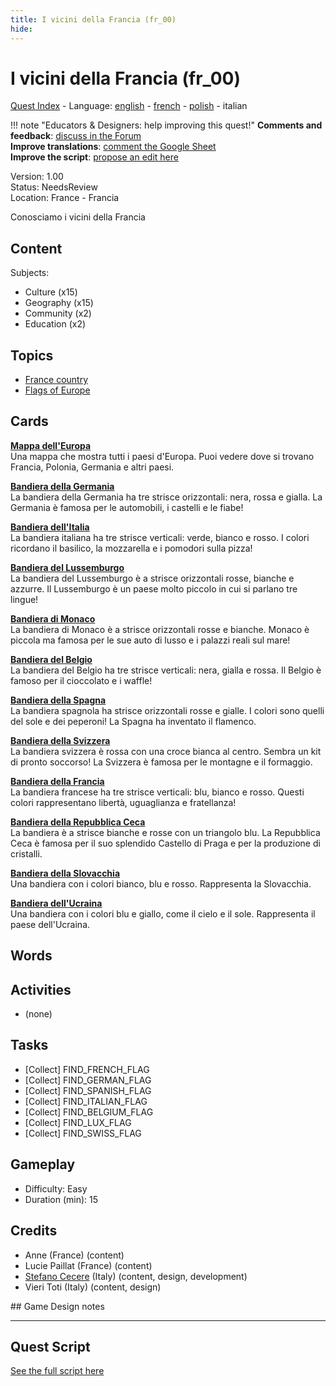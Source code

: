 ```yaml
---
title: I vicini della Francia (fr_00)
hide:
---
```


# I vicini della Francia (fr_00)
[Quest Index](./index.it.md) - Language: [english](./fr_00.md) - [french](./fr_00.fr.md) - [polish](./fr_00.pl.md) - italian

!!! note "Educators & Designers: help improving this quest!"
    **Comments and feedback**: [discuss in the Forum](https://vgwb.discourse.group/t/fr-00-the-neighbors-of-france/22)  
    **Improve translations**: [comment the Google Sheet](https://docs.google.com/spreadsheets/d/1FPFOy8CHor5ArSg57xMuPAG7WM27-ecDOiU-OmtHgjw/edit?gid=1044148815#gid=1044148815)  
    **Improve the script**: [propose an edit here](https://github.com/vgwb/Antura/blob/main/Assets/_discover/_quests/FR_00%20Geo%20France/FR_00%20Geo%20France%20-%20Yarn%20Script.yarn)  

Version: 1.00  
Status: NeedsReview  
Location: France - Francia

Conosciamo i vicini della Francia

## Content
Subjects: 

  - Culture (x15)
  - Geography (x15)
  - Community (x2)
  - Education (x2)

## Topics
- [France country](../topics/index.md#france)
- [Flags of Europe](../topics/index.md#flags_euroe)


## Cards
**[Mappa dell'Europa](../cards/index.md#concept_europe_map)**  
Una mappa che mostra tutti i paesi d'Europa. Puoi vedere dove si trovano Francia, Polonia, Germania e altri paesi.  

**[Bandiera della Germania](../cards/index.md#flag_germany)**  
La bandiera della Germania ha tre strisce orizzontali: nera, rossa e gialla. La Germania è famosa per le automobili, i castelli e le fiabe!  

**[Bandiera dell'Italia](../cards/index.md#flag_italy)**  
La bandiera italiana ha tre strisce verticali: verde, bianco e rosso. I colori ricordano il basilico, la mozzarella e i pomodori sulla pizza!  

**[Bandiera del Lussemburgo](../cards/index.md#flag_luxembourg)**  
La bandiera del Lussemburgo è a strisce orizzontali rosse, bianche e azzurre. Il Lussemburgo è un paese molto piccolo in cui si parlano tre lingue!  

**[Bandiera di Monaco](../cards/index.md#flag_monaco)**  
La bandiera di Monaco è a strisce orizzontali rosse e bianche. Monaco è piccola ma famosa per le sue auto di lusso e i palazzi reali sul mare!  

**[Bandiera del Belgio](../cards/index.md#flag_belgium)**  
La bandiera del Belgio ha tre strisce verticali: nera, gialla e rossa. Il Belgio è famoso per il cioccolato e i waffle!  

**[Bandiera della Spagna](../cards/index.md#flag_spain)**  
La bandiera spagnola ha strisce orizzontali rosse e gialle. I colori sono quelli del sole e dei peperoni! La Spagna ha inventato il flamenco.  

**[Bandiera della Svizzera](../cards/index.md#flag_switzerland)**  
La bandiera svizzera è rossa con una croce bianca al centro. Sembra un kit di pronto soccorso! La Svizzera è famosa per le montagne e il formaggio.  

**[Bandiera della Francia](../cards/index.md#flag_france)**  
La bandiera francese ha tre strisce verticali: blu, bianco e rosso. Questi colori rappresentano libertà, uguaglianza e fratellanza!  

**[Bandiera della Repubblica Ceca](../cards/index.md#flag_czech_republic)**  
La bandiera è a strisce bianche e rosse con un triangolo blu. La Repubblica Ceca è famosa per il suo splendido Castello di Praga e per la produzione di cristalli.  

**[Bandiera della Slovacchia](../cards/index.md#flag_slovakia)**  
Una bandiera con i colori bianco, blu e rosso. Rappresenta la Slovacchia.  

**[Bandiera dell'Ucraina](../cards/index.md#flag_ukraine)**  
Una bandiera con i colori blu e giallo, come il cielo e il sole. Rappresenta il paese dell'Ucraina.  

## Words
## Activities
- (none)

## Tasks
- [Collect] FIND_FRENCH_FLAG
- [Collect] FIND_GERMAN_FLAG
- [Collect] FIND_SPANISH_FLAG
- [Collect] FIND_ITALIAN_FLAG
- [Collect] FIND_BELGIUM_FLAG
- [Collect] FIND_LUX_FLAG
- [Collect] FIND_SWISS_FLAG
## Gameplay
- Difficulty: Easy
- Duration (min): 15
## Credits
- Anne (France) (content)
- Lucie Paillat (France) (content)
- [Stefano Cecere](https://stefanocecere.com) (Italy) (content, design, development)
- Vieri Toti (Italy) (content, design)

## Game Design notes



---

## Quest Script

[See the full script here](./fr_00-script.it.md)
